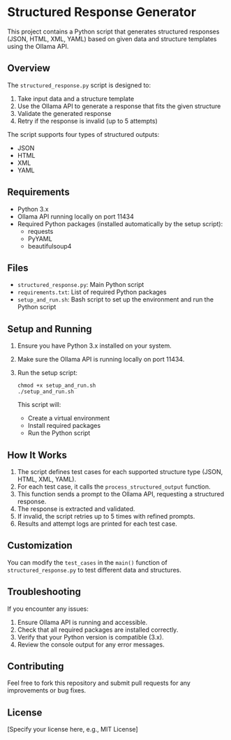 # Structured Response Generator

This project contains a Python script that generates structured responses (JSON, HTML, XML, YAML) based on given data and structure templates using the Ollama API.

## Overview

The `structured_response.py` script is designed to:

1. Take input data and a structure template
2. Use the Ollama API to generate a response that fits the given structure
3. Validate the generated response
4. Retry if the response is invalid (up to 5 attempts)

The script supports four types of structured outputs:
- JSON
- HTML
- XML
- YAML

## Requirements

- Python 3.x
- Ollama API running locally on port 11434
- Required Python packages (installed automatically by the setup script):
  - requests
  - PyYAML
  - beautifulsoup4

## Files

- `structured_response.py`: Main Python script
- `requirements.txt`: List of required Python packages
- `setup_and_run.sh`: Bash script to set up the environment and run the Python script

## Setup and Running

1. Ensure you have Python 3.x installed on your system.
2. Make sure the Ollama API is running locally on port 11434.
3. Run the setup script:

   ```
   chmod +x setup_and_run.sh
   ./setup_and_run.sh
   ```

   This script will:
   - Create a virtual environment
   - Install required packages
   - Run the Python script

## How It Works

1. The script defines test cases for each supported structure type (JSON, HTML, XML, YAML).
2. For each test case, it calls the `process_structured_output` function.
3. This function sends a prompt to the Ollama API, requesting a structured response.
4. The response is extracted and validated.
5. If invalid, the script retries up to 5 times with refined prompts.
6. Results and attempt logs are printed for each test case.

## Customization

You can modify the `test_cases` in the `main()` function of `structured_response.py` to test different data and structures.

## Troubleshooting

If you encounter any issues:
1. Ensure Ollama API is running and accessible.
2. Check that all required packages are installed correctly.
3. Verify that your Python version is compatible (3.x).
4. Review the console output for any error messages.

## Contributing

Feel free to fork this repository and submit pull requests for any improvements or bug fixes.

## License

[Specify your license here, e.g., MIT License]
